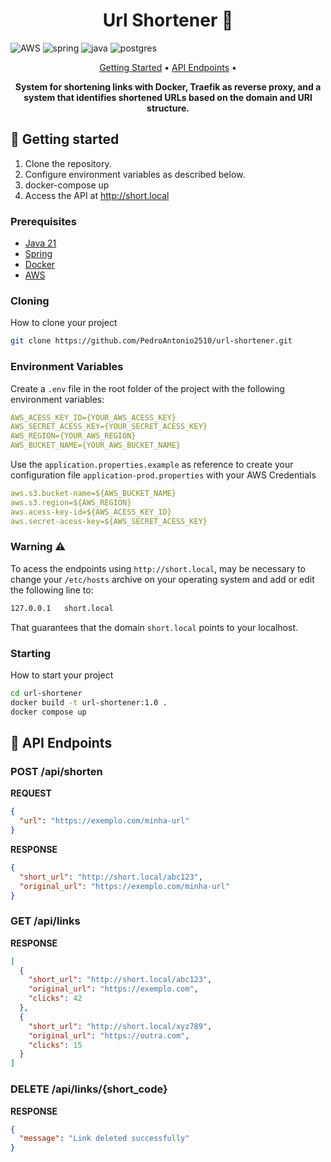 
[JAVA_BADGE]:https://img.shields.io/badge/java-%23ED8B00.svg?style=for-the-badge&logo=openjdk&logoColor=white
[SPRING_BADGE]: https://img.shields.io/badge/spring-%236DB33F.svg?style=for-the-badge&logo=spring&logoColor=white
[AWS_BADGE]:https://img.shields.io/badge/AWS-%23FF9900.svg?style=for-the-badge&logo=amazon-aws&logoColor=white
[POSTGRES_BADGE]:https://img.shields.io/badge/postgres-%23316192.svg?style=for-the-badge&logo=postgresql&logoColor=white


<h1 align="center" style="font-weight: bold;">Url Shortener 🔗</h1>

![AWS][AWS_BADGE]
![spring][SPRING_BADGE]
![java][JAVA_BADGE]
![postgres][POSTGRES_BADGE]

<p align="center">
 <a href="#started">Getting Started</a> • 
  <a href="#routes">API Endpoints</a> •
</p>

<p align="center">
  <b>System for shortening links with Docker, Traefik as reverse proxy, and a system that identifies shortened URLs based on the domain and URl structure.</b>
</p>

<h2 id="started">🚀 Getting started</h2>

1. Clone the repository.
2. Configure environment variables as described below.
3. docker-compose up
4. Access the API at http://short.local

<h3>Prerequisites</h3>

- [Java 21]()
- [Spring]()
- [Docker]()
- [AWS]()

<h3>Cloning</h3>

How to clone your project

```bash
git clone https://github.com/PedroAntonio2510/url-shortener.git
```

<h3> Environment Variables</h3>

Create a `.env` file in the root folder of the project with the following environment variables:
```yaml
AWS_ACESS_KEY_ID={YOUR_AWS_ACESS_KEY}
AWS_SECRET_ACESS_KEY={YOUR_SECRET_ACESS_KEY}
AWS_REGION={YOUR_AWS_REGION}
AWS_BUCKET_NAME={YOUR_AWS_BUCKET_NAME}
```
Use the `application.properties.example` as reference to create your configuration file `application-prod.properties` with your AWS Credentials

```yaml
aws.s3.bucket-name=${AWS_BUCKET_NAME}
aws.s3.region=${AWS_REGION}
aws.acess-key-id=${AWS_ACESS_KEY_ID}
aws.secret-acess-key=${AWS_SECRET_ACESS_KEY}
```

<h3>Warning ⚠</h3>
<p>To acess the endpoints using <code>http://short.local</code>, may be necessary to change your <code>/etc/hosts</code> 
archive on your operating system and add or edit the following line to:
</p>

```txt
127.0.0.1   short.local
```
That guarantees that the domain <code>short.local</code> points to your localhost.


<h3>Starting</h3>

How to start your project

```bash
cd url-shortener
docker build -t url-shortener:1.0 . 
docker compose up
``````


<h2 id="routes">📍 API Endpoints</h2>

<h3 id="post-auth-detail">POST /api/shorten</h3>

**REQUEST**
```json
{
  "url": "https://exemplo.com/minha-url"
}
```

**RESPONSE**
```json
{
  "short_url": "http://short.local/abc123",
  "original_url": "https://exemplo.com/minha-url"
}
```

<h3 id="get-auth-detail">GET /api/links</h3>

**RESPONSE**
```json
[
  {
    "short_url": "http://short.local/abc123",
    "original_url": "https://exemplo.com",
    "clicks": 42
  },
  {
    "short_url": "http://short.local/xyz789",
    "original_url": "https://outra.com",
    "clicks": 15
  }
]
```
<h3 id="get-auth-detail">DELETE /api/links/{short_code}</h3>

**RESPONSE**
```json
{
  "message": "Link deleted successfully"
}
```
